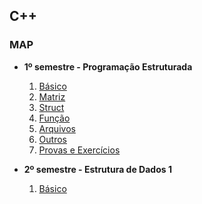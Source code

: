 ## C++

### MAP
* **1º semestre - Programação Estruturada**
    1. [Básico](prog-estruturada/basico)
    2. [Matriz](prog-estruturada/matriz)
    3. [Struct](prog-estruturada/struct)
    4. [Função](prog-estruturada/funcao)
    5. [Arquivos](prog-estruturada/arquivos)
    6. [Outros](prog-estruturada/other)
    7. [Provas e Exercícios](prog-estruturada/exams)

* **2º semestre - Estrutura de Dados 1**
    1. [Básico](estrutura-de-dados/basico)
